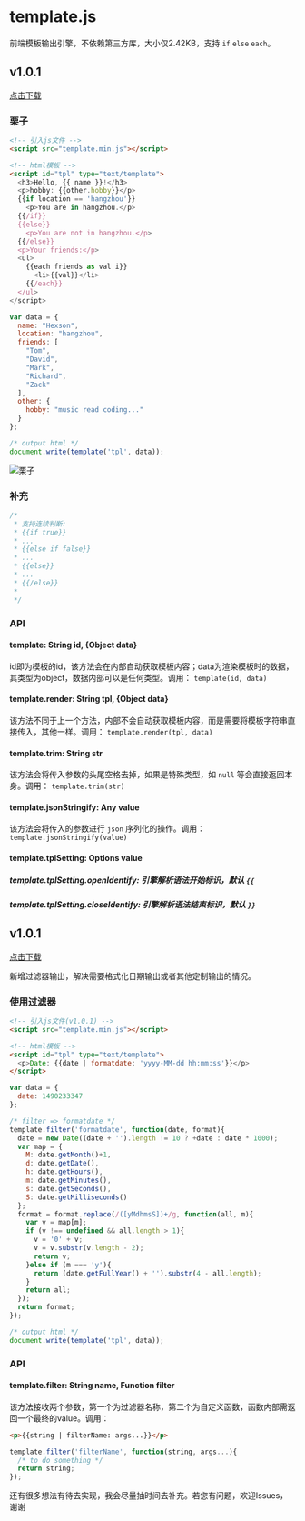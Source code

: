 # template.js

前端模板输出引擎，不依赖第三方库，大小仅2.42KB，支持 `if` `else` `each`。

## v1.0.1

[点击下载](//hexson.win/lib/template/1.0.0/template.min.js)

### 栗子

```html
<!-- 引入js文件 -->
<script src="template.min.js"></script>

<!-- html模板 -->
<script id="tpl" type="text/template">
  <h3>Hello, {{ name }}!</h3>
  <p>hobby: {{other.hobby}}</p>
  {{if location == 'hangzhou'}}
    <p>You are in hangzhou.</p>
  {{/if}}
  {{else}}
    <p>You are not in hangzhou.</p>
  {{/else}}
  <p>Your friends:</p>
  <ul>
    {{each friends as val i}}
      <li>{{val}}</li>
    {{/each}}
  </ul>
</script>
```

```javascript
var data = {
  name: "Hexson",
  location: "hangzhou",
  friends: [
    "Tom",
    "David",
    "Mark",
    "Richard",
    "Zack"
  ],
  other: {
    hobby: "music read coding..."
  }
};

/* output html */
document.write(template('tpl', data));
```

![栗子](https://wx2.sinaimg.cn/large/005EkSOcly9fdvu2ymplej30g408w0u0.jpg)

### 补充

```javascript
/*
 * 支持连续判断:
 * {{if true}}
 * ...
 * {{else if false}}
 * ...
 * {{else}}
 * ...
 * {{/else}}
 * 
 */
```

### API

#### template: String id, {Object data}

id即为模板的id，该方法会在内部自动获取模板内容；data为渲染模板时的数据，其类型为object，数据内部可以是任何类型。调用： `template(id, data)`

#### template.render: String tpl, {Object data}

该方法不同于上一个方法，内部不会自动获取模板内容，而是需要将模板字符串直接传入，其他一样。调用： `template.render(tpl, data)`

#### template.trim: String str

该方法会将传入参数的头尾空格去掉，如果是特殊类型，如 `null` 等会直接返回本身。调用： `template.trim(str)`

#### template.jsonStringify: Any value

该方法会将传入的参数进行 `json` 序列化的操作。调用： `template.jsonStringify(value)`

#### template.tplSetting: Options value

##### template.tplSetting.openIdentify: 引擎解析语法开始标识，默认 `{{`

##### template.tplSetting.closeIdentify: 引擎解析语法结束标识，默认 `}}`

## v1.0.1

[点击下载](//hexson.win/lib/template/1.0.1/template.min.js)

新增过滤器输出，解决需要格式化日期输出或者其他定制输出的情况。

### 使用过滤器

```html
<!-- 引入js文件(v1.0.1) -->
<script src="template.min.js"></script>

<!-- html模板 -->
<script id="tpl" type="text/template">
  <p>Date: {{date | formatdate: 'yyyy-MM-dd hh:mm:ss'}}</p>
</script>
```

```javascript
var data = {
  date: 1490233347
};

/* filter => formatdate */
template.filter('formatdate', function(date, format){
  date = new Date((date + '').length != 10 ? +date : date * 1000);
  var map = {
    M: date.getMonth()+1,
    d: date.getDate(),
    h: date.getHours(),
    m: date.getMinutes(),
    s: date.getSeconds(),
    S: date.getMilliseconds()
  };
  format = format.replace(/([yMdhmsS])+/g, function(all, m){
    var v = map[m];
    if (v !== undefined && all.length > 1){
      v = '0' + v;
      v = v.substr(v.length - 2);
      return v;
    }else if (m === 'y'){
      return (date.getFullYear() + '').substr(4 - all.length);
    }
    return all;
  });
  return format;
});

/* output html */
document.write(template('tpl', data));
```

### API

#### template.filter: String name, Function filter

该方法接收两个参数，第一个为过滤器名称，第二个为自定义函数，函数内部需返回一个最终的value。调用：

```html
<p>{{string | filterName: args...}}</p>
```

```javascript
template.filter('filterName', function(string, args...){
  /* to do something */
  return string;
});
```

还有很多想法有待去实现，我会尽量抽时间去补充。若您有问题，欢迎Issues，谢谢